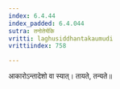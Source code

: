 ```yaml
---
index: 6.4.44
index_padded: 6.4.044
sutra: तनोतेर्यकि
vritti: laghusiddhantakaumudi
vrittiindex: 758

---
```

आकारोऽन्तादेशो वा स्यात्। तायते, तन्यते॥